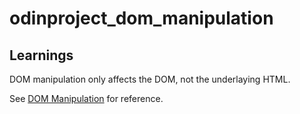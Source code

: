 # odinproject_dom_manipulation

## Learnings

DOM manipulation only affects the DOM, not the underlaying HTML.

See <a href="https://www.theodinproject.com/lessons/foundations-dom-manipulation-and-events">DOM Manipulation</a> for reference.
